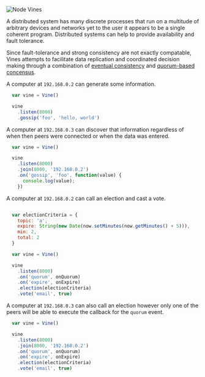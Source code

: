 ![Node Vines](https://raw.github.com/hij1nx/vines/master/node-vines.png)

A distributed system has many discrete processes that run on a multitude of
arbitrary devices and networks yet to the user it appears to be a single
coherent program. Distributed systems can help to provide availability and 
fault tolerance.

Since fault-tolerance and strong consistency are not exactly compatable, 
Vines attempts to facilitate data replication and coordinated decision 
making through a combination of [eventual consistency][0] and 
[quorum-based concensus][1].

A computer at `192.168.0.2` can generate some information.

```js
  var vine = Vine()

  vine
    .listen(8000)
    .gossip('foo', 'hello, world')
```

A computer at `192.168.0.3` can discover that information regardless of
when then peers were connected or when the data was entered.

```js
  var vine = Vine()

  vine
    .listen(8000)
    .join(8000, '192.168.0.2')
    .on('gossip', 'foo', function(value) {
      console.log(value);
    })
```

A computer at `192.168.0.2` can call an election and cast a vote.

```js

  var electionCriteria = {
    topic: 'a',
    expire: String(new Date(now.setMinutes(now.getMinutes() + 5))),
    min: 2,
    total: 2
  }

  var vine = Vine()

  vine
    .listen(8000)
    .on('quorum', onQuorum)
    .on('expire', onExpire)
    .election(electionCriteria)
    .vote('email', true)
```

A computer at `192.168.0.3` can also call an election however only one
of the peers will be able to execute the callback for the `quorum` event.

```js
  var vine = Vine()

  vine
    .listen(8000)
    .join(8000, '192.168.0.2')
    .on('quorum', onQuorum)
    .on('expire', onExpire)
    .election(electionCriteria)
    .vote('email', true)
```

[0]:http://www.oracle.com/technetwork/products/nosqldb/documentation/consistency-explained-1659908.pdf
[1]:http://pbs.cs.berkeley.edu/pbs-vldb2012.pdf
[2]:http://www.cs.utexas.edu/~lorenzo/papers/p14-alvisi.pdf
[3]:http://citeseerx.ist.psu.edu/viewdoc/download;jsessionid=5A7801DAF5FBEDD7D15599DEA8AA2677?doi=10.1.1.34.9524&rep=rep1&type=pdf
[4]:http://net.pku.edu.cn/~course/cs501/2011/resource/2006-Book-distributed%20systems%20principles%20and%20paradigms%202nd%20edition.pdf
